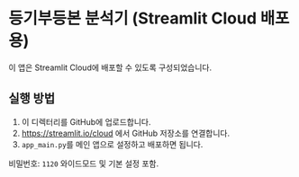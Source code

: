 # 등기부등본 분석기 (Streamlit Cloud 배포용)

이 앱은 Streamlit Cloud에 배포할 수 있도록 구성되었습니다.

## 실행 방법
1. 이 디렉터리를 GitHub에 업로드합니다.
2. https://streamlit.io/cloud 에서 GitHub 저장소를 연결합니다.
3. `app_main.py`를 메인 앱으로 설정하고 배포하면 됩니다.

비밀번호: `1120`
와이드모드 및 기본 설정 포함.
